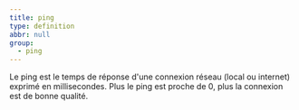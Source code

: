 ```yaml
---
title: ping
type: definition
abbr: null
group:
  - ping
---
```

Le ping est le temps de réponse d'une connexion réseau (local ou internet) exprimé en millisecondes. Plus le ping est proche de 0, plus la connexion est de bonne qualité.
